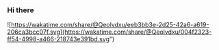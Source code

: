 ### Hi there

![https://wakatime.com/share/@Qeolvdxu/eeb3bb3e-2d25-42a6-a619-206ca3bcc07f.svg](https://wakatime.com/share/@Qeolvdxu/004f2323-ff54-4998-a466-218743e391bd.svg")
